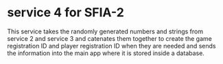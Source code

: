 # service 4 for SFIA-2

This service takes the randomly generated numbers and strings from service 2 and service 3 and catenates them together to create the game registration ID and player registration ID when they are needed and sends the information into the main app where it is stored inside a database.
